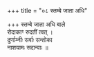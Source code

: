 +++
title = "०८ स्तम्बे जाता अधि"

+++
स्तम्बे जाता अधि बाले  
रोदाकाꣳ रुदतीं त्वत् ।  
दुर्णाम्नीः सर्वाः सन्तोका  
नाशयामः सदान्वाः ॥